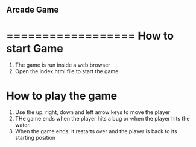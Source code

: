 ## Arcade Game
==================
How to start Game
==================
1) The game is run inside a web browser
2) Open the index.html file to start the game

How to play the game
=====================
1) Use the up, right, down and left arrow keys to move the player
2) THe game ends when the player hits a bug or when the player hits the water.
3) When the game ends, it restarts over and the player is back to its starting position
